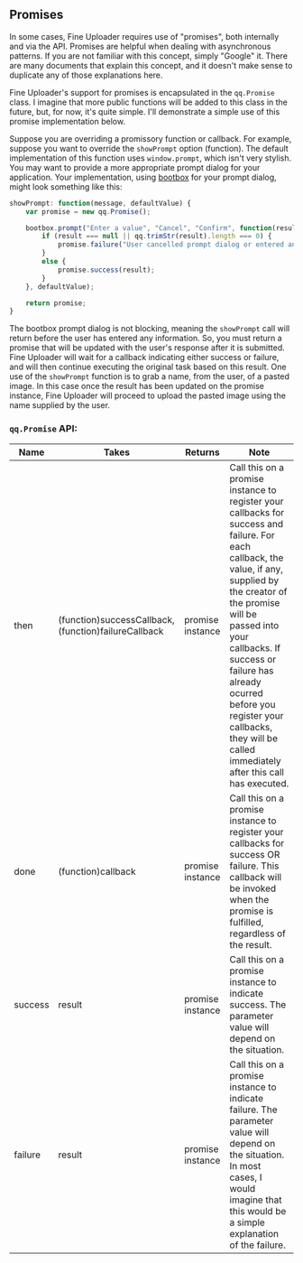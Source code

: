 ## Promises ##

In some cases, Fine Uploader requires use of "promises", both internally and via the API.  Promises are helpful when
dealing with asynchronous patterns.  If you are not familiar with this concept, simply "Google" it.  There are many documents
that explain this concept, and it doesn't make sense to duplicate any of those explanations here.

Fine Uploader's support for promises is encapsulated in the `qq.Promise` class.  I imagine that more public functions
will be added to this class in the future, but, for now, it's quite simple.  I'll demonstrate a simple use of this promise
implementation below.

Suppose you are overriding a promissory function or callback.  For example, suppose you want to override the `showPrompt`
option (function).  The default implementation of this function uses `window.prompt`, which isn't very stylish.  You may want
to provide a more appropriate prompt dialog for your application.  Your implementation, using [bootbox](http://bootboxjs.com/)
for your prompt dialog, might look something like this:

```javascript
showPrompt: function(message, defaultValue) {
    var promise = new qq.Promise();

    bootbox.prompt("Enter a value", "Cancel", "Confirm", function(result) {
        if (result === null || qq.trimStr(result).length === 0) {
            promise.failure("User cancelled prompt dialog or entered an empty string.");
        }
        else {
            promise.success(result);
        }
    }, defaultValue);

    return promise;
}
```

The bootbox prompt dialog is not blocking, meaning the `showPrompt` call will return before the user has entered any
information.  So, you must return a promise that will be updated with the user's response after it is submitted.  Fine
Uploader will wait for a callback indicating either success or failure, and will then continue executing the original task
based on this result.  One use of the `showPrompt` function is to grab a name, from the user, of a pasted image.  In this case
once the result has been updated on the promise instance, Fine Uploader will proceed to upload the pasted image using the
name supplied by the user.


### `qq.Promise` API: ###
<table>
    <thead>
        <tr>
            <th>Name</th>
            <th>Takes</th>
            <th>Returns</th>
            <th>Note</th>
        </tr>
    </thead>
    <tbody>
        <tr>
            <td>then</td>
            <td>(function)successCallback, (function)failureCallback</td>
            <td>promise instance</td>
            <td>Call this on a promise instance to register your callbacks for success and failure.  For each callback,
            the value, if any, supplied by the creator of the promise will be passed into your callbacks.  If success or
            failure has already ocurred before you register your callbacks, they will be called immediately after this
            call has executed.</td>
        </tr>
        <tr>
            <td>done</td>
            <td>(function)callback</td>
            <td>promise instance</td>
            <td>Call this on a promise instance to register your callbacks for success OR failure.  This callback will be
            invoked when the promise is fulfilled, regardless of the result.</td>
        </tr>
        <tr>
            <td>success</td>
            <td>result</td>
            <td>promise instance</td>
            <td>Call this on a promise instance to indicate success.  The parameter value will depend on the situation.</td>
        </tr>
        <tr>
            <td>failure</td>
            <td>result</td>
            <td>promise instance</td>
            <td>Call this on a promise instance to indicate failure.  The parameter value will depend on the situation.
            In most cases, I would imagine that this would be a simple explanation of the failure.</td>
        </tr>
    </tbody>
</table>
